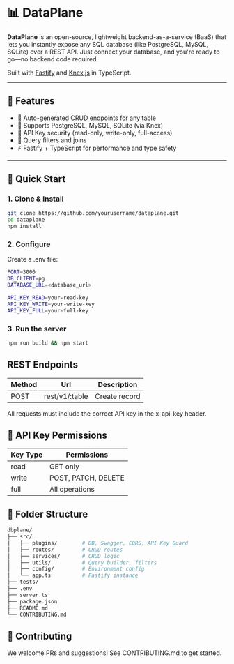 # 📊 DataPlane

**DataPlane** is an open-source, lightweight backend-as-a-service (BaaS) that lets you instantly expose any SQL database (like PostgreSQL, MySQL, SQLite) over a REST API. Just connect your database, and you're ready to go—no backend code required.

Built with [Fastify](https://www.fastify.io/) and [Knex.js](https://knexjs.org/) in TypeScript.

---

## 🚀 Features

- 🔄 Auto-generated CRUD endpoints for any table
- 🧩 Supports PostgreSQL, MySQL, SQLite (via Knex)
- 🔐 API Key security (read-only, write-only, full-access)
- 🔎 Query filters and joins
- ⚡ Fastify + TypeScript for performance and type safety

---

## 🧪 Quick Start

### 1. Clone & Install

```bash
git clone https://github.com/yourusername/dataplane.git
cd dataplane
npm install
```

### 2. Configure
Create a .env file:

```bash
PORT=3000
DB_CLIENT=pg 
DATABASE_URL=<database_url>

API_KEY_READ=your-read-key
API_KEY_WRITE=your-write-key
API_KEY_FULL=your-full-key
```

### 3. Run the server
```bash
npm run build && npm start
```

## REST Endpoints 
| Method |  Url  | Description 
|--------|-------|------------
| POST   | rest/v1/:table| Create record
All requests must include the correct API key in the x-api-key header.


## 🔐 API Key Permissions
|Key Type |	Permissions
|-------- | ----------
|read	  | GET only
|write	  | POST, PATCH, DELETE
|full	  | All operations

## 🧩 Folder Structure
```bash
dbplane/
├── src/
│   ├── plugins/        # DB, Swagger, CORS, API Key Guard
│   ├── routes/         # CRUD routes
│   ├── services/       # CRUD logic
│   ├── utils/          # Query builder, filters
│   ├── config/         # Environment config
│   └── app.ts          # Fastify instance
├── tests/
├── .env
├── server.ts
├── package.json
├── README.md
└── CONTRIBUTING.md
```


## 🤝 Contributing
We welcome PRs and suggestions! See CONTRIBUTING.md to get started.